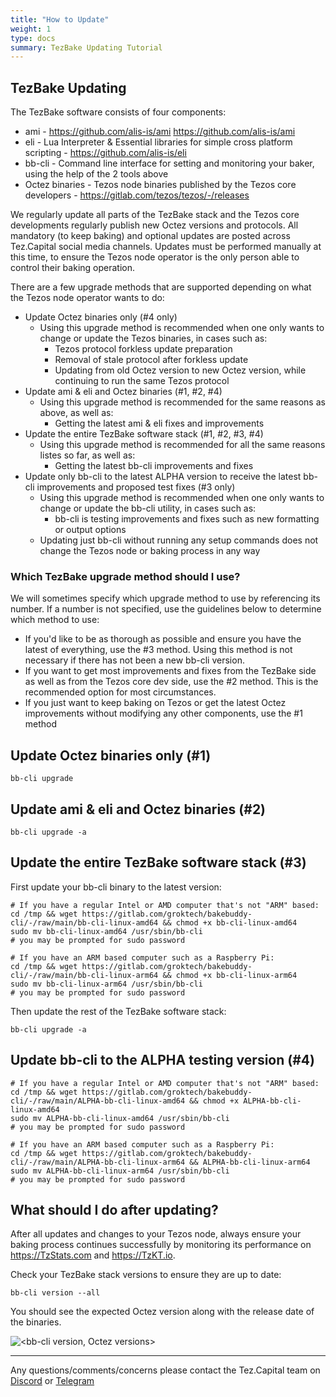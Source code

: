 ```yaml
---
title: "How to Update"
weight: 1
type: docs
summary: TezBake Updating Tutorial
---
```


## TezBake Updating
The TezBake software consists of four components:
* ami - https://github.com/alis-is/ami https://github.com/alis-is/ami
* eli -  Lua Interpreter & Essential libraries for simple cross platform scripting - https://github.com/alis-is/eli 
* bb-cli - Command line interface for setting and monitoring your baker, using the help of the 2 tools above
* Octez binaries - Tezos node binaries published by the Tezos core developers - https://gitlab.com/tezos/tezos/-/releases

We regularly update all parts of the TezBake stack and the Tezos core developments regularly publish new Octez versions and protocols.  All mandatory (to keep baking) and optional updates are posted across Tez.Capital social media channels.  Updates must be performed manually at this time, to ensure the Tezos node operator is the only person able to control their baking operation.

There are a few upgrade methods that are supported depending on what the Tezos node operator wants to do:

* Update Octez binaries only (#4 only)
  * Using this upgrade method is recommended when one only wants to change or update the Tezos binaries, in cases such as:
    * Tezos protocol forkless update preparation
    * Removal of stale protocol after forkless update
    * Updating from old Octez version to new Octez version, while continuing to run the same Tezos protocol
* Update ami & eli and Octez binaries (#1, #2, #4)
  * Using this upgrade method is recommended for the same reasons as above, as well as:
    * Getting the latest ami & eli fixes and improvements
* Update the entire TezBake software stack (#1, #2, #3, #4)
  * Using this upgrade method is recommended for all the same reasons listes so far, as well as:
    * Getting the latest bb-cli improvements and fixes
* Update only bb-cli to the latest ALPHA version to receive the latest bb-cli improvements and proposed test fixes (#3 only)
  * Using this upgrade method is recommended when one only wants to change or update the bb-cli utility, in cases such as:
    * bb-cli is testing improvements and fixes such as new formatting or output options
  * Updating just bb-cli without running any setup commands does not change the Tezos node or baking process in any way

### Which TezBake upgrade method should I use?

We will sometimes specify which upgrade method to use by referencing its number.  If a number is not specified, use the guidelines below to determine which method to use:
* If you'd like to be as thorough as possible and ensure you have the latest of everything, use the #3 method.  Using this method is not necessary if there has not been a new bb-cli version.
* If you want to get most improvements and fixes from the TezBake side as well as from the Tezos core dev side, use the #2 method.  This is the recommended option for most circumstances.
* If you just want to keep baking on Tezos or get the latest Octez improvements without modifying any other components, use the #1 method

## Update Octez binaries only (#1)

   ```
   bb-cli upgrade
   ```

## Update ami & eli and Octez binaries (#2)

   ```
   bb-cli upgrade -a
   ```

## Update the entire TezBake software stack (#3)
First update your bb-cli binary to the latest version:

   ```
   # If you have a regular Intel or AMD computer that's not "ARM" based:
   cd /tmp && wget https://gitlab.com/groktech/bakebuddy-cli/-/raw/main/bb-cli-linux-amd64 && chmod +x bb-cli-linux-amd64
   sudo mv bb-cli-linux-amd64 /usr/sbin/bb-cli
   # you may be prompted for sudo password

   # If you have an ARM based computer such as a Raspberry Pi:
   cd /tmp && wget https://gitlab.com/groktech/bakebuddy-cli/-/raw/main/bb-cli-linux-arm64 && chmod +x bb-cli-linux-arm64
   sudo mv bb-cli-linux-arm64 /usr/sbin/bb-cli
   # you may be prompted for sudo password
   ```
Then update the rest of the TezBake software stack:

   ```
   bb-cli upgrade -a
   ```

## Update bb-cli to the ALPHA testing version  (#4)

   ```
   # If you have a regular Intel or AMD computer that's not "ARM" based:
   cd /tmp && wget https://gitlab.com/groktech/bakebuddy-cli/-/raw/main/ALPHA-bb-cli-linux-amd64 && chmod +x ALPHA-bb-cli-linux-amd64
   sudo mv ALPHA-bb-cli-linux-amd64 /usr/sbin/bb-cli
   # you may be prompted for sudo password

   # If you have an ARM based computer such as a Raspberry Pi:
   cd /tmp && wget https://gitlab.com/groktech/bakebuddy-cli/-/raw/main/ALPHA-bb-cli-linux-arm64 && ALPHA-bb-cli-linux-arm64
   sudo mv ALPHA-bb-cli-linux-arm64 /usr/sbin/bb-cli
   # you may be prompted for sudo password
   ```

## What should I do after updating?
After all updates and changes to your Tezos node, always ensure your baking process continues successfully by monitoring its performance on https://TzStats.com and https://TzKT.io.

Check your TezBake stack versions to ensure they are up to date:

   ```
   bb-cli version --all
   ```

You should see the expected Octez version along with the release date of the binaries.

![<bb-cli version, Octez versions>](/tezbake/tutorial/tezbakeVersionAll.png)


---

Any questions/comments/concerns please contact the Tez.Capital team on
[Discord](https://discord.gg/cVGMA4MaNM) or [Telegram](https://t.me/tezcapital) 